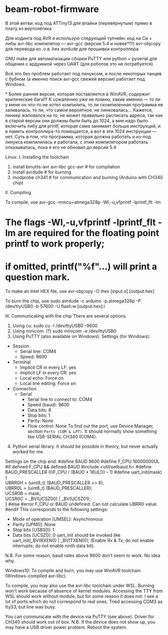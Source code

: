 # beam-robot-firmware

В этой ветви: код под ATTiny13 для впайки (перевёрнутым) прямо в плату из вертолётика

Для кодинга под AVR я использую следующий тулчейн:
код на Си + либы avr-libc
компилятор — avr-gcc (версии 5.4 и новее\*!!!)
avr-objcopy для перевода из .o в .hex
avrdude для прошивки контроллера

GNU make для автоматизации сборки
PuTTY или python + pyserial для общения с ардуинкой через UART (для роботов это не потребуется)

Всё это без проблем работает под линуксом, и после некоторых танцев с бубном (а именно поиск avr-gcc свежей версии) работает под Windows.

\* Более ранняя версия, которая поставляется в WinAVR, содержит критические баги!!! К сожалению уже не помню, какие именно — то ли у меня он что-то не хотел компилить, то ли скомпиленная программа не заливалась, то ли, что самое вероятное, не линковалась... Кажется, линкер жаловался на то, не может правильно расписать адреса, так как в старой версии они должны были быть до 1024, а мне надо было включить либу для printf, которая сама занимает больше инструкций, и в память контроллера-то помещается, а вот в эти 1024 инструкции — нет. Суть в том, что программа, которая должна работать и из-под линукса компилилась и работала, с этим компилятором работать отказывалась, пока я его не обновил до версии 5.4


Linux:
I. Installing the toolchain
1. install binutils-avr avr-libc gcc-avr # for compilation
2. install avrdude # for burning
3. modprobe ch341 # for communication and burning (Arduino with CH340 chip)

II. Compiling

To compile, use
avr-gcc -mmcu=atmega328p -Wl,-u,vfprintf -lprintf_flt -lm
# The flags -Wl,-u,vfprintf -lprintf_flt -lm are required for the floating point printf to work properly;
# if omitted, printf("%f"...) will print a question mark.

To make an Intel HEX file, use
avr-objcopy -O ihex [input.o] [output.hex]

To burn the chip, use
sudo avrdude -c arduino -p atmega328p -P /dev/ttyUSB0 -b 57600 -U flash:w:[output.hex]:i

III. Communicating with the chip
There are several options.
1. Using cu:
sudo cu -l /dev/ttyUSB0 -9600
2. Using minicom: (?)
sudo minicom -e /dev/ttyUSB0
3. Using PuTTY (also available on Windows):
Settings (for Windows):
- Session
  * Serial line: COM4
  * Speed: 9600
- Terminal
  * Implicit CR in every LF: yes
  * Implicit LF in every CR: yes
  * Local echo: Force on
  * Local line editing: Force on
- Connection
  - Serial
    * Serial line to connect to: COM4
    * Speed (baud): 9600
    * Data bits: 8
    * Stop bits: 1
    * Parity: None
    * Flow control: None
To find out the port, use Device Manager, section `Ports (COM & LPT)`. It should normally show something like USB-SERIAL CH340 (COM4).
4. Python serial library. It should be possible in theory, but never actually worked for me.

Settings on the chip end:
#define BAUD 9600
#define F_CPU 16000000UL
#if defined F_CPU && defined BAUD
	#include <util/setbaud.h>
	#define BAUD_PRESCALLER (((F_CPU / (BAUD * 16UL))) - 1)
	#define uart_init(mask) { \
		UBRR0H = (uint8_t) (BAUD_PRESCALLER >> 8); \
		UBRR0L = (uint8_t) (BAUD_PRESCALLER); \
		UCSR0B = mask; \
		UCSR0C = _BV(UCSZ00) | _BV(UCSZ01); \
	}
#else
	#error F_CPU or BAUD undefined. Can not calculate UBRR0 value.
#endif
This corresponds to the following settings:
- Mode of operation [UMSEL]: Asynchronous
- Parity [UPM0]: None
- Stop bits [USBS0]: 1
- Data bits [UCSZ0]: 0
uart_init should be invoked like
uart_init(_BV(RXEN0) | _BV(TXEN0));
(Enable Rx & Tx; do not enable interrupts; do not enable ninth data bit).

N.B. For some reason, baud rates above 9600 don't seem to work. No idea why.

Windows10:
To compile and burn, you may use WinAVR toolchain (Windows-compiled avr-libc).

To compile, you may also use the avr-libc toolchain under WSL. Burning won't work because of absence of kernel modules. Accessing the TTY from WSL should work without module, but for some reason it does not: I see a lot of ports which do not correspond to real ones. Tried accessing COM3 as ttyS3, but line was busy.

You can communicate with the device via PuTTY (see above). Driver for CH340 should work out of box.
N.B. If the device does not show up, you may have a USB driver power problem. Reboot the system.




